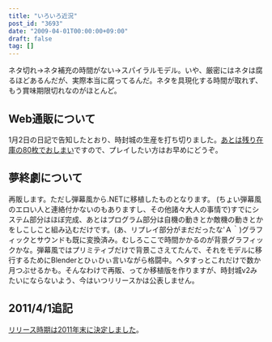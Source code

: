 ```yaml
---
title: "いろいろ近況"
post_id: "3693"
date: "2009-04-01T00:00:00+09:00"
draft: false
tag: []
---
```



ネタ切れ→ネタ補充の時間がない→スパイラルモデル。いや、厳密にはネタは腐るほどあるんだが、実際本当に腐ってるんだ。ネタを具現化する時間が取れず、もう賞味期限切れなのがほとんど。
## Web通販について
1月2日の日記で告知したとおり、時封城の生産を打ち切りました。[あとは残り在庫の80枚でおしまい](http://e.danmaq.com/)ですので、プレイしたい方はお早めにどうぞ。
## 夢終劇について
再販します。ただし弾幕風から.NETに移植したものとなります。 (ちょい弾幕風のエロい人と連絡付かないのもありますし、その他諸々大人の事情で)すでにシステム部分はほぼ完成、あとはプログラム部分は自機の動きとか敵機の動きとかをしこしこと組み込むだけです。(あ、リプレイ部分がまだだったな'Ａ｀)グラフィックとサウンドも既に変換済み。むしろここで時間かかるのが背景グラフィックかな。弾幕風ではプリミティブだけで背景こさえてたんで、それをモデルに移行するためにBlenderとひぃひぃ言いながら格闘中。ヘタすっとこれだけで数か月つぶせるかも。そんなわけで再販、ってか移植版を作りますが、時封城v2みたいにならないよう、今はいつリリースかは公表しません。
## 2011/4/1追記
[リリース時期は2011年末に決定しました](/3705)。
